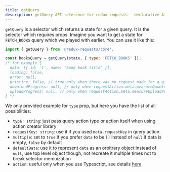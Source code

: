 ```yaml
---
title: getQuery
description: getQuery API reference for redux-requests - declarative AJAX requests and automatic network state management for Redux
---
```


`getQuery` is a selector which returns a state for a given query. It is the selector which requires props.
Imagine you want to get a state for `FETCH_BOOKS` query which we played with earlier. You can use it like this:

```js
import { getQuery } from '@redux-requests/core';

const booksQuery = getQuery(state, { type: 'FETCH_BOOKS' });
/* for example {
  data: [{ id: '1', name: 'Some book title' }],
  loading: false,
  error: null,
  pristine: false, // true only when there was no request made for a give type
  downloadProgress: null, // only when requestAction.meta.measureDownloadProgress is true
  uploadProgress: null, // only when requestAction.meta.measureUploadProgress is true
} */
```

We only provided example for `type` prop, but here you have the list of all possibilities:

- `type: string`: just pass query action type or action itself when using action creator library
- `requestKey: string`: use it if you used `meta.requestKey` in query action
- `multiple`: set to `true` if you prefer `data` to be `[]` instead of `null` if data is empty, `false` by default
- `defaultData`: use it to represent `data` as an orbitrary object instead of `null`, use top level object though,
  not recreate it multiple times not to break selector memoization
- `action`: useful only when you use Typescript, see details [here](/docs/guides/usage-with-typescript#automatic-data-inference)
